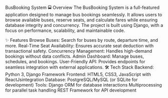 BusBooking System
🚍 Overview
The BusBooking System is a full-featured application designed to manage bus bookings seamlessly. It allows users to browse available buses, reserve seats, and calculate fares while ensuring database integrity and concurrency.
The project is built using Django, with a focus on performance, scalability, and maintainable code.

✨ Features
Browse Buses: Search for buses by route, departure time, and more.
Real-Time Seat Availability: Ensures accurate seat deduction with transactional safety.
Concurrency Management: Handles high-demand bookings without data conflicts.
Admin Dashboard: Manage buses, schedules, and bookings.
User-Friendly API: Provides endpoints for seamless integration with external applications.
🛠️ Tech Stack
Backend: Python 3, Django Framework
Frontend: HTML5, CSS3, JavaScript with ReactJsintegration
Database: PostgreSQL/MySQL (or SQLite for development)
Tools:
Django ORM for database interactions
Multiprocessing for parallel task handling
REST Framework for API development

